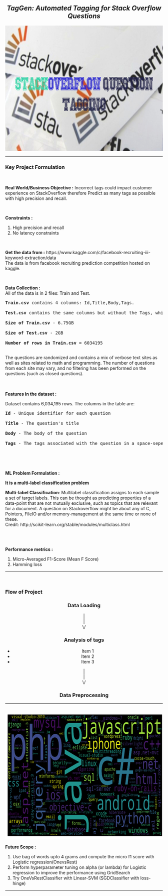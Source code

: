 
<h2 align= "center"><em>TagGen: Automated Tagging for Stack Overflow Questions</em></h2>

<div align="center">
  <img height="400" src="https://github.com/shreyjain99/TagGen-Automated-Tagging-for-Stack-Overflow-Questions/blob/main/src%20files/pic1.jpg"/>
</div>

<hr width="100%" size="2">

<h3 align= "left"> <b> Key Project Formulation </b> </h3>

<br>

<p>
<strong>Real World/Business Objective :</strong> Incorrect tags could impact customer experience on StackOverflow therefore Predict as many tags as possible with high precision and recall.
</p>

<br>

<p>
<strong>Constraints :</strong>
</p>
<ol>
<li>High precision and recall </li>
<li>No latency constraints</li>
</ol>

<br>

<p>
<strong>Get the data from :</strong> https://www.kaggle.com/c/facebook-recruiting-iii-keyword-extraction/data
<br>The data is from facebook recruiting prediction competition hosted on kaggle.
</p>

<br>

<p>
<strong>Data Collection :</strong>
<br>
All of the data is in 2 files: Train and Test.<br />
<pre>
<b>Train.csv</b> contains 4 columns: Id,Title,Body,Tags.<br />
<b>Test.csv</b> contains the same columns but without the Tags, which you are to predict.<br />
<b>Size of Train.csv</b> - 6.75GB<br />
<b>Size of Test.csv</b> - 2GB<br />
<b>Number of rows in Train.csv</b> = 6034195<br />
</pre>
The questions are randomized and contains a mix of verbose text sites as well as sites related to math and programming. The number of questions from each site may vary, and no filtering has been performed on the questions (such as closed questions).<br />
<br />

<br>

<p>
<strong>Features in the dataset :</strong>
</p>
Dataset contains 6,034,195 rows. The columns in the table are:<br />
<pre>
<b>Id</b> - Unique identifier for each question<br />
<b>Title</b> - The question's title<br />
<b>Body</b> - The body of the question<br />
<b>Tags</b> - The tags associated with the question in a space-seperated format (all lowercase, should not contain tabs '\t' or ampersands '&')<br />
</pre>

<br />

<br>

<p>
<strong>ML Problem Formulation :</strong>
</p>
<p> <strong>It is a multi-label classification problem</strong> </p>
<p> 
<b>Multi-label Classification</b>: Multilabel classification assigns to each sample a set of target labels. This can be thought as predicting properties of a data-point that are not mutually exclusive, such as topics that are relevant for a document. A question on Stackoverflow might be about any of C, Pointers, FileIO and/or memory-management at the same time or none of these. <br>
Credit: http://scikit-learn.org/stable/modules/multiclass.html
</p>

<br>
<br>

<p>
<strong>Performance metrics :</strong>
</p>
<ol>
<li>Micro-Averaged F1-Score (Mean F Score) </li>
<li>Hamming loss</li>
</ol>

<hr width="100%" size="2">

<br>

<body>

  <h3>Flow of Project</h3>

  <h3 align= "center">Data Loading</h3>

  <div align= "center">|</div>
  <div align= "center">|</div>
  <div align= "center">\/</div>

  <h3 align= "center">Analysis of tags</h3>
  <center>
        <ul align= "center">
            <li>Item 1</li>
            <li>Item 2</li>
            <li>Item 3</li>
        </ul>
    </center>

  <div align= "center">|</div>
  <div align= "center">|</div>
  <div align= "center">\/</div>

  <h3 align= "center">Data Preprocessing</h3>

 


  
</body>

<hr width="100%" size="2">
<br>

<div align="center">
  <img height="400" src="https://github.com/shreyjain99/TagGen-Automated-Tagging-for-Stack-Overflow-Questions/blob/main/src%20files/frequent%20tags.png"/>
</div>

<p>
<strong>Future Scope :</strong>
</p>
<ol>
<li>Use bag of words upto 4 grams and compute the micro f1 score with Logistic regression(OnevsRest) </li>
<li>Perform hyperparameter tuning on alpha (or lambda) for Logistic regression to improve the performance using GridSearch</li>
<li>Try OneVsRestClassifier with Linear-SVM (SGDClassifier with loss-hinge)</li>
</ol>

<hr width="100%" size="2">
